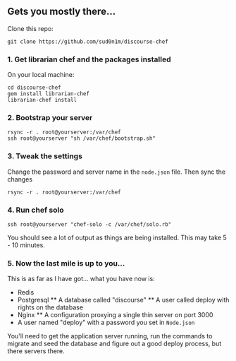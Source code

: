 ## Gets you mostly there...

Clone this repo:

    git clone https://github.com/sud0n1m/discourse-chef

### 1. Get librarian chef and the packages installed

On your local machine:

    cd discourse-chef
    gem install librarian-chef
    librarian-chef install

### 2. Bootstrap your server

    rsync -r . root@yourserver:/var/chef
    ssh root@yourserver "sh /var/chef/bootstrap.sh" 

### 3. Tweak the settings
  
Change the password and server name in the `node.json` file. Then sync the changes

    rsync -r . root@yourserver:/var/chef
  
### 4. Run chef solo

    ssh root@yourserver "chef-solo -c /var/chef/solo.rb"
    
You should see a lot of output as things are being installed. This may take 5 - 10 minutes.

### 5. Now the last mile is up to you...

This is as far as I have got... what you have now is:

* Redis
* Postgresql
** A database called "discourse"
** A user called deploy with rights on the database
* Nginx
** A configuration proxying a single thin server on port 3000
* A user named "deploy" with a password you set in `Node.json`

You'll need to get the application server running, run the commands to migrate and seed the database and figure out a good deploy process, but there servers there.

